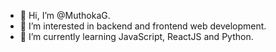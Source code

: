 - 👋 Hi, I’m @MuthokaG.
- 👀 I’m interested in backend and frontend web development.
- 🌱 I’m currently learning JavaScript, ReactJS and Python. 
<!---
MuthokaG/MuthokaG is a ✨ special ✨ repository because its `README.md` (this file) appears on your GitHub profile.
You can click the Preview link to take a look at your changes.
---> 
